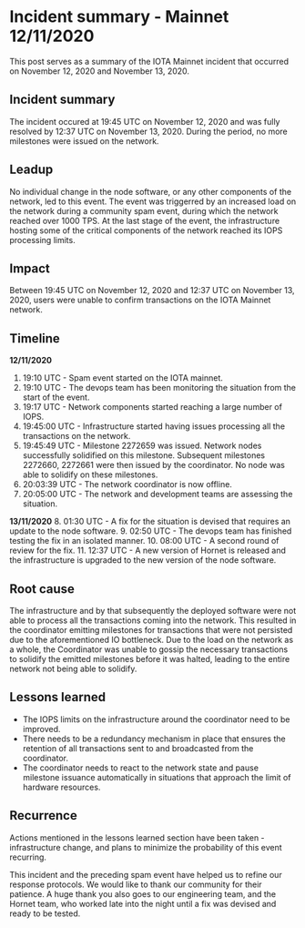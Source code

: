 # Incident summary - Mainnet 12/11/2020

This post serves as a summary of the IOTA Mainnet incident that occurred on November 12, 2020 and November 13, 2020.

## Incident summary

The incident occured at 19:45 UTC on November 12, 2020 and was fully resolved by 12:37 UTC on November 13, 2020. During the period, no more milestones were issued on the network.

## Leadup

No individual change in the node software, or any other components of the network, led to this event. The event was triggerred by an increased load on the network during a community spam event, during which the network reached over 1000 TPS. At the last stage of the event, the infrastructure hosting some of the critical components of the network reached its IOPS processing limits.

## Impact

Between 19:45 UTC on November 12, 2020 and 12:37 UTC on November 13, 2020, users were unable to confirm transactions on the IOTA Mainnet network.

## Timeline

**12/11/2020**
1. 19:10 UTC - Spam event started on the IOTA mainnet. 
2. 19:10 UTC - The devops team has been monitoring the situation from the start of the event.
3. 19:17 UTC - Network components started reaching a large number of IOPS.
4. 19:45:00 UTC - Infrastructure started having issues processing all the transactions on the network.
5. 19:45:49 UTC - Milestone 2272659 was issued. Network nodes successfully solidified on this milestone. Subsequent milestones 2272660, 2272661 were then issued by the coordinator. No node was able to solidify on these milestones.
6. 20:03:39 UTC - The network coordinator is now offline. 
7. 20:05:00 UTC - The network and development teams are assessing the situation.

**13/11/2020**
8. 01:30 UTC - A fix for the situation is devised that requires an update to the node software. 
9. 02:50 UTC - The devops team has finished testing the fix in an isolated manner.
10. 08:00 UTC - A second round of review for the fix.
11. 12:37 UTC - A new version of Hornet is released and the infrastructure is upgraded to the new version of the node software.

## Root cause

The infrastructure and by that subsequently the deployed software were not able to process all the transactions coming into the network. This resulted in the coordinator emitting milestones for transactions that were not persisted due to the aforementioned IO bottleneck. Due to the load on the network as a whole, the Coordinator was unable to gossip the necessary transactions to solidify the emitted milestones before it was halted, leading to the entire network not being able to solidify.

## Lessons learned

- The IOPS limits on the infrastructure around the coordinator need to be improved.
- There needs to be a redundancy mechanism in place that ensures the retention of all transactions sent to and broadcasted from the coordinator. 
- The coordinator needs to react to the network state and pause milestone issuance automatically in situations that approach the limit of hardware resources.

## Recurrence

Actions mentioned in the lessons learned section have been taken - infrastructure change, and plans to minimize the probability of this event recurring.

This incident and the preceding spam event have helped us to refine our response protocols. We would like to thank our community for their patience. A huge thank you also goes to our engineering team, and the Hornet team, who worked late into the night until a fix was devised and ready to be tested.
 
